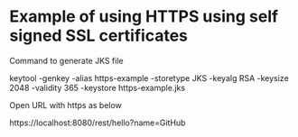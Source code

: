 # Example of using HTTPS using self signed SSL certificates

Command to generate JKS file

keytool -genkey -alias https-example -storetype JKS -keyalg RSA -keysize 2048 -validity 365 -keystore https-example.jks


Open URL with https as below

https://localhost:8080/rest/hello?name=GitHub